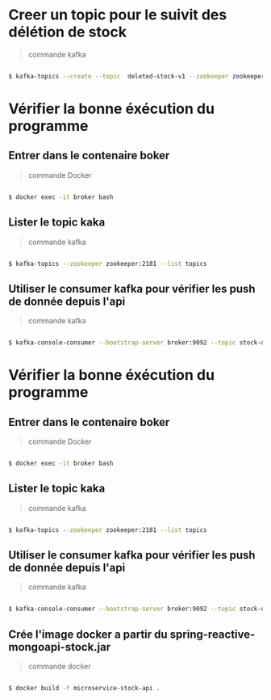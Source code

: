 # Creer un topic pour le suivit des délétion de stock

 > commande kafka

```bash

$ kafka-topics --create --topic  deleted-stock-v1 --zookeeper zookeeper:2181 --config cleanup.policy=delete  --config  delete.retention.ms=604800000 --config  retention.ms=604800000 --partitions 3 --replication-factor 1

````

# Vérifier la bonne éxécution du programme

## Entrer dans le contenaire boker

 > commande Docker

````bash

$ docker exec -it broker bash

````

## Lister le topic kaka

> commande kafka

````bash

$ kafka-topics --zookeeper zookeeper:2181 --list topics

````

## Utiliser le consumer kafka pour vérifier les push de donnée depuis l'api

> commande kafka

````bash

$ kafka-console-consumer --bootstrap-server broker:9092 --topic stock-delete-v1 --from-beginning

````

# Vérifier la bonne éxécution du programme

## Entrer dans le contenaire boker

 > commande Docker

````bash

$ docker exec -it broker bash

````

## Lister le topic kaka

> commande kafka

````bash

$ kafka-topics --zookeeper zookeeper:2181 --list topics

````

## Utiliser le consumer kafka pour vérifier les push de donnée depuis l'api

> commande kafka

````bash

$ kafka-console-consumer --bootstrap-server broker:9092 --topic stock-delete-v1 --from-beginning

````

## Crée l'image docker a partir du spring-reactive-mongoapi-stock.jar

> commande docker

````bash

$ docker build -t microservice-stock-api .

````